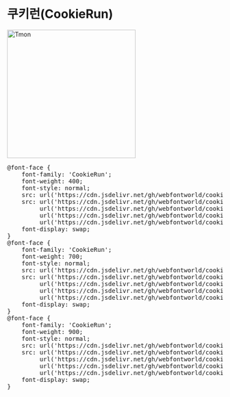 # 쿠키런(CookieRun)

<a href="https://wess.tistory.com/275" target="_blank">
    <img src="https://webfontworld.github.io/cookierun/CookieRun.jpg" alt="Tmon" style="width:300px">
</a>
<pre>
@font-face {
    font-family: 'CookieRun';
    font-weight: 400;
    font-style: normal;
    src: url('https://cdn.jsdelivr.net/gh/webfontworld/cookierun/CookieRunRegular.eot');
    src: url('https://cdn.jsdelivr.net/gh/webfontworld/cookierun/CookieRunRegular.eot?#iefix') format('embedded-opentype'),
         url('https://cdn.jsdelivr.net/gh/webfontworld/cookierun/CookieRunRegular.woff2') format('woff2'),
         url('https://cdn.jsdelivr.net/gh/webfontworld/cookierun/CookieRunRegular.woff') format('woff'),
         url('https://cdn.jsdelivr.net/gh/webfontworld/cookierun/CookieRunRegular.ttf') format("truetype");
    font-display: swap;
} 
@font-face {
    font-family: 'CookieRun';
    font-weight: 700;
    font-style: normal;
    src: url('https://cdn.jsdelivr.net/gh/webfontworld/cookierun/CookieRunBold.eot');
    src: url('https://cdn.jsdelivr.net/gh/webfontworld/cookierun/CookieRunBold.eot?#iefix') format('embedded-opentype'),
         url('https://cdn.jsdelivr.net/gh/webfontworld/cookierun/CookieRunBold.woff2') format('woff2'),
         url('https://cdn.jsdelivr.net/gh/webfontworld/cookierun/CookieRunBold.woff') format('woff'),
         url('https://cdn.jsdelivr.net/gh/webfontworld/cookierun/CookieRunBold.ttf') format("truetype");
    font-display: swap;
} 
@font-face {
    font-family: 'CookieRun';
    font-weight: 900;
    font-style: normal;
    src: url('https://cdn.jsdelivr.net/gh/webfontworld/cookierun/CookieRunBlack.eot');
    src: url('https://cdn.jsdelivr.net/gh/webfontworld/cookierun/CookieRunBlack.eot?#iefix') format('embedded-opentype'),
         url('https://cdn.jsdelivr.net/gh/webfontworld/cookierun/CookieRunBlack.woff2') format('woff2'),
         url('https://cdn.jsdelivr.net/gh/webfontworld/cookierun/CookieRunBlack.woff') format('woff'),
         url('https://cdn.jsdelivr.net/gh/webfontworld/cookierun/CookieRunBlack.ttf') format("truetype");
    font-display: swap;
} 
</pre> 
